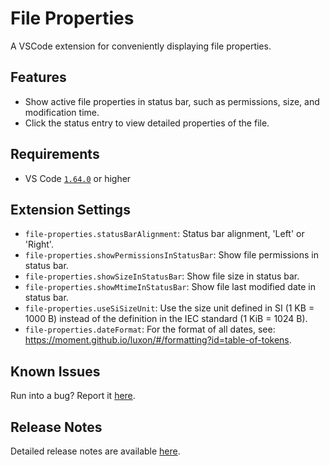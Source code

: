 # File Properties

A VSCode extension for conveniently displaying file properties.

## Features

- Show active file properties in status bar, such as permissions, size, and modification time.
- Click the status entry to view detailed properties of the file.

## Requirements

- VS Code [`1.64.0`](https://code.visualstudio.com/updates/v1_64) or higher

## Extension Settings

- `file-properties.statusBarAlignment`: Status bar alignment, 'Left' or 'Right'.
- `file-properties.showPermissionsInStatusBar`: Show file permissions in status bar.
- `file-properties.showSizeInStatusBar`: Show file size in status bar.
- `file-properties.showMtimeInStatusBar`: Show file last modified date in status bar.
- `file-properties.useSiSizeUnit`: Use the size unit defined in SI (1 KB = 1000 B) instead of the definition in the IEC standard (1 KiB = 1024 B).
- `file-properties.dateFormat`: For the format of all dates, see: https://moment.github.io/luxon/#/formatting?id=table-of-tokens.

## Known Issues

Run into a bug? Report it [here](https://github.com/dsyx/file-properties/issues).

## Release Notes

Detailed release notes are available [here](https://github.com/dsyx/file-properties/releases).
